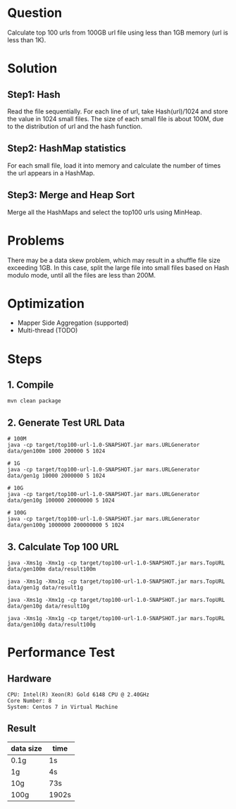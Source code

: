 # Question
Calculate top 100 urls from 100GB url file using less than 1GB memory (url is less than 1K).

# Solution
## Step1: Hash
Read the file sequentially. For each line of url, take Hash(url)/1024
and store the value in 1024 small files. The size of each small file
is about 100M, due to the distribution of url and the hash function.

## Step2: HashMap statistics
For each small file, load it into memory and calculate the number of
times the url appears in a HashMap.

## Step3: Merge and Heap Sort
Merge all the HashMaps and select the top100 urls using MinHeap.

# Problems
There may be a data skew problem, which may result in a shuffle file size exceeding 1GB.
In this case, split the large file into small files based on Hash modulo mode,
until all the files are less than 200M.

# Optimization
- Mapper Side Aggregation (supported)
- Multi-thread (TODO)

# Steps
## 1. Compile
```
mvn clean package
```

## 2. Generate Test URL Data
```
# 100M
java -cp target/top100-url-1.0-SNAPSHOT.jar mars.URLGenerator data/gen100m 1000 200000 5 1024

# 1G
java -cp target/top100-url-1.0-SNAPSHOT.jar mars.URLGenerator data/gen1g 10000 2000000 5 1024

# 10G
java -cp target/top100-url-1.0-SNAPSHOT.jar mars.URLGenerator data/gen10g 100000 20000000 5 1024

# 100G
java -cp target/top100-url-1.0-SNAPSHOT.jar mars.URLGenerator data/gen100g 1000000 200000000 5 1024
```

## 3. Calculate Top 100 URL
```
java -Xms1g -Xmx1g -cp target/top100-url-1.0-SNAPSHOT.jar mars.TopURL data/gen100m data/result100m

java -Xms1g -Xmx1g -cp target/top100-url-1.0-SNAPSHOT.jar mars.TopURL data/gen1g data/result1g

java -Xms1g -Xmx1g -cp target/top100-url-1.0-SNAPSHOT.jar mars.TopURL data/gen10g data/result10g

java -Xms1g -Xmx1g -cp target/top100-url-1.0-SNAPSHOT.jar mars.TopURL data/gen100g data/result100g
```

# Performance Test

## Hardware
```
CPU: Intel(R) Xeon(R) Gold 6148 CPU @ 2.40GHz
Core Number: 8
System: Centos 7 in Virtual Machine
```

## Result
| data size | time  |
| --------- | ----- |
| 0.1g      | 1s    |
| 1g        | 4s    |
| 10g       | 73s   |
| 100g      | 1902s |


